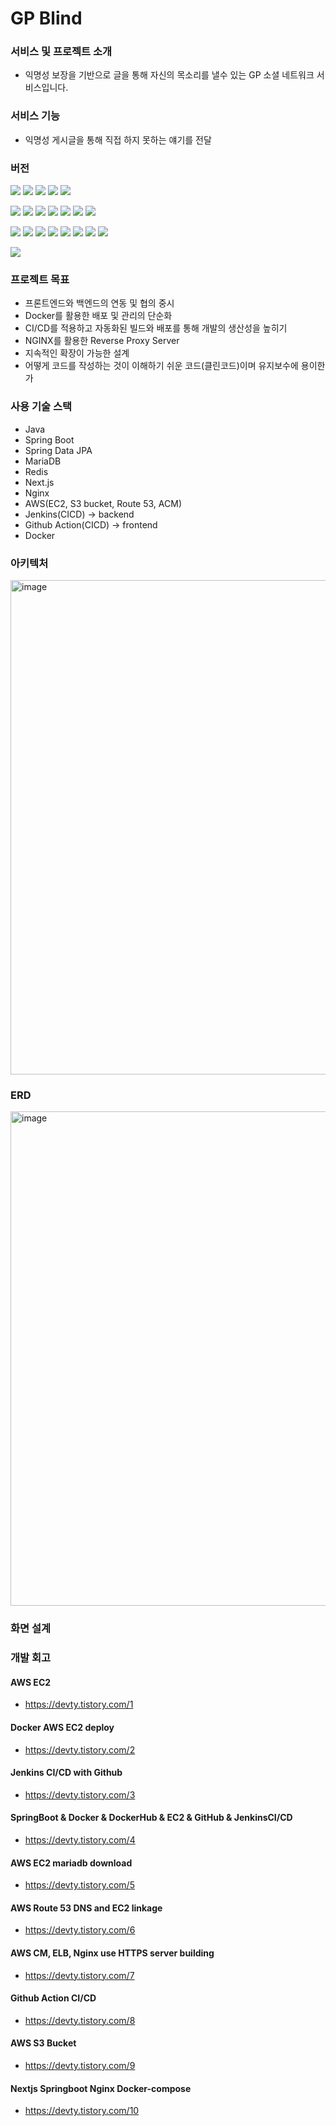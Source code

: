 # GP Blind

### 서비스 및 프로젝트 소개
- 익명성 보장을 기반으로 글을 통해 자신의 목소리를 낼수 있는 GP 소셜 네트워크 서비스입니다.

### 서비스 기능
- 익명성 게시글을 통해 직접 하지 못하는 얘기를 전달

### 버전
<img src="https://img.shields.io/badge/v 0.1.1-프로젝트 시작-red"> <img src="https://img.shields.io/badge/v 0.1.2-사용 기술 스택 -red"> 
<img src="https://img.shields.io/badge/v 0.1.3-ERD 설계-red"> <img src="https://img.shields.io/badge/v 0.1.4-Architecture 설계-red"> 
<img src="https://img.shields.io/badge/v 0.1.5-개발 시작-red"> 

<img src="https://img.shields.io/badge/v 0.2.1-User ERD 구축-red"> <img src="https://img.shields.io/badge/v 0.2.2-회원가입 (JWT)-red"> 
<img src="https://img.shields.io/badge/v 0.2.3-패키지 구조 변경(도메인)-red"> <img src="https://img.shields.io/badge/v 0.2.3-시프링 시큐리티 설정-red"> 
<img src="https://img.shields.io/badge/v 0.2.5-이메일 인증-red"> <img src="https://img.shields.io/badge/v 0.2.6-회원 변경-red"> 
<img src="https://img.shields.io/badge/v 0.2.7-회원 탈퇴-red"> 

<img src="https://img.shields.io/badge/v 0.3.1-Post, Comment, Image ERD 구축-red"> <img src="https://img.shields.io/badge/v 0.3.2-게시글 생성-red"> 
<img src="https://img.shields.io/badge/v 0.3.2-S3 Bucket 생성 및 이미지 업로드 구현-red"> <img src="https://img.shields.io/badge/v 0.3.3-게시글 상세 수정, 삭제, 조회-red"> 
<img src="https://img.shields.io/badge/v 0.3.4-게시글 좋아요-red"> <img src="https://img.shields.io/badge/v 0.3.6-모든 게시글 조회시 페이징-red"> 
<img src="https://img.shields.io/badge/v 0.3.5-내가 쓴 게시글 확인-red"> <img src="https://img.shields.io/badge/v 0.3.8-상세 조회시 조회수 중복 제거-red"> 

<img src="https://img.shields.io/badge/v 1.0.0-통합 배포-red"> 

### 프로젝트 목표
- 프론트엔드와 백엔드의 연동 및 협의 중시
- Docker를 활용한 배포 및 관리의 단순화
- CI/CD를 적용하고 자동화된 빌드와 배포를 통해 개발의 생산성을 높히기
- NGINX를 활용한 Reverse Proxy Server
- 지속적인 확장이 가능한 설계
- 어떻게 코드를 작성하는 것이 이해하기 쉬운 코드(클린코드)이며 유지보수에 용이한가

### 사용 기술 스택
- Java
- Spring Boot
- Spring Data JPA
- MariaDB
- Redis 
- Next.js
- Nginx
- AWS(EC2, S3 bucket, Route 53, ACM) 
- Jenkins(CICD) -> backend
- Github Action(CICD) -> frontend
- Docker

### 아키텍처
<img width="791" alt="image" src="https://user-images.githubusercontent.com/65766105/228772835-98754542-043f-4c01-b044-ddf6d99be3ad.png">

### ERD
<img width="791" alt="image" src="https://user-images.githubusercontent.com/65766105/202895088-45a6350c-4c46-4ff7-9762-4e406177915f.png">

### 화면 설계

### 개발 회고
#### AWS EC2
- https://devty.tistory.com/1

#### Docker AWS EC2 deploy
- https://devty.tistory.com/2

#### Jenkins CI/CD with Github
- https://devty.tistory.com/3

#### SpringBoot & Docker & DockerHub & EC2 & GitHub & JenkinsCI/CD
- https://devty.tistory.com/4

#### AWS EC2 mariadb download
- https://devty.tistory.com/5

#### AWS Route 53 DNS and EC2 linkage
- https://devty.tistory.com/6

#### AWS CM, ELB, Nginx use HTTPS server building
- https://devty.tistory.com/7

#### Github Action CI/CD
- https://devty.tistory.com/8

#### AWS S3 Bucket
- https://devty.tistory.com/9

#### Nextjs Springboot Nginx Docker-compose
- https://devty.tistory.com/10
